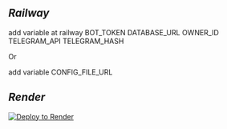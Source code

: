 ## ***Railway***

add variable at railway
BOT_TOKEN
DATABASE_URL
OWNER_ID
TELEGRAM_API
TELEGRAM_HASH

Or

add variable CONFIG_FILE_URL

## ***Render***
[![Deploy to Render](https://render.com/images/deploy-to-render-button.svg)](https://render.com/deploy)
